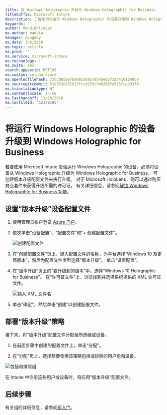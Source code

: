 ```yaml
---
title: 将 Windows Holographic 升级为 Windows Holographic for Business
titleSuffix: Microsoft Intune
description: 了解如何将运行 Windows Holographic 的设备升级到 Windows Holographic for Business
keywords: ''
author: MandiOhlinger
ms.author: mandia
manager: dougeby
ms.date: 3/6/2018
ms.topic: article
ms.prod: ''
ms.service: microsoft-intune
ms.technology: ''
ms.suite: ems
search.appverid: MET150
ms.custom: intune-azure
ms.openlocfilehash: 735cd658e78a68156957d54be02f32b41812495e
ms.sourcegitcommit: 51b763e131917fccd255c346286fa515fcee33f0
ms.translationtype: HT
ms.contentlocale: zh-CN
ms.lasthandoff: 11/20/2018
ms.locfileid: "52179195"
---
```

# <a name="upgrade-devices-running-windows-holographic-to-windows-holographic-for-business"></a>将运行 Windows Holographic 的设备升级到 Windows Holographic for Business


若要使用 Microsoft Intune 管理运行 Windows Holographic 的设备，必须将设备从 Windows Holographic 升级为 Windows Holographic for Business。 可创建版本升级配置文件来执行升级。 对于 Microsoft HoloLens，则可以通过购买商业套件来获得升级所需的许可证。 有关详细信息，请参阅[解锁 Windows Holographic for Business 功能](https://docs.microsoft.com/hololens/hololens-upgrade-enterprise)。

## <a name="to-set-up-an-edition-upgrade-device-configuration-profile"></a>设置“版本升级”设备配置文件

1. 使用管理员帐户登录 [Azure 门户](https://portal.azure.com)。


2.  依次单击“设备配置”、“配置文件”和“+ 创建配置文件”。

    ![创建配置文件](media/Holographic-create-profile.png)

3.  在“创建配置文件”页上，键入配置文件的名称，为平台选择“Windows 10 及更高版本”，然后为配置文件类型选择“版本升级”。 单击“设置配置”。

5. 在“版本升级”页上的“要升级到的版本”中，选择“Windows 10 Holographic for Business”。 在“许可证文件”上，浏览找到并选择系统提供的 XML 许可证文件。

    ![输入 XML 文件名](media/Holographic-edition-upgrade.png)
 
5.  单击“确定”，然后单击“创建”以创建配置文件。


## <a name="deploy-the-edition-upgrade-policy"></a>部署“版本升级”策略

接下来，将“版本升级”配置文件分配给所选组或设备。

1. 在前面步骤中创建的配置文件上，单击“分配”。

2. 在“分配”页上，选择想要使用该策略包括或排除的用户组和设备。

![包括和排除组](media/Holographic-groups.PNG)

在 Intune 中注册这些用户或设备时，将应用“版本升级”配置文件。 

## <a name="next-steps"></a>后续步骤

有关组的详细信息，请参阅[组入门](get-started-groups.md)。


